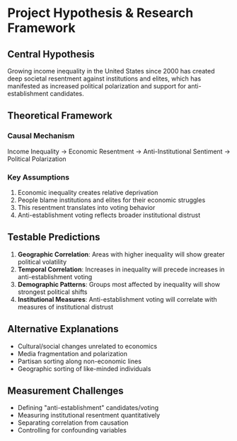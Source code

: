 # Project Hypothesis & Research Framework

## Central Hypothesis

Growing income inequality in the United States since 2000 has created deep societal resentment against institutions and elites, which has manifested as increased political polarization and support for anti-establishment candidates.

## Theoretical Framework

### Causal Mechanism
Income Inequality → Economic Resentment → Anti-Institutional Sentiment → Political Polarization

### Key Assumptions
1. Economic inequality creates relative deprivation
2. People blame institutions and elites for their economic struggles  
3. This resentment translates into voting behavior
4. Anti-establishment voting reflects broader institutional distrust

## Testable Predictions

1. **Geographic Correlation**: Areas with higher inequality will show greater political volatility
2. **Temporal Correlation**: Increases in inequality will precede increases in anti-establishment voting
3. **Demographic Patterns**: Groups most affected by inequality will show strongest political shifts
4. **Institutional Measures**: Anti-establishment voting will correlate with measures of institutional distrust

## Alternative Explanations

- Cultural/social changes unrelated to economics
- Media fragmentation and polarization
- Partisan sorting along non-economic lines  
- Geographic sorting of like-minded individuals

## Measurement Challenges

- Defining "anti-establishment" candidates/voting
- Measuring institutional resentment quantitatively
- Separating correlation from causation
- Controlling for confounding variables